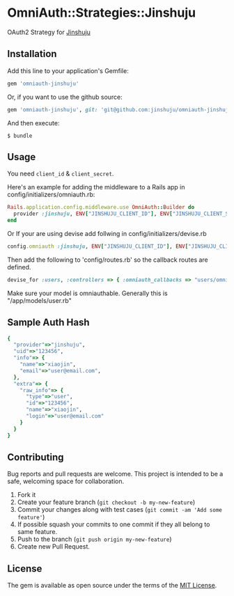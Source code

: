 # OmniAuth::Strategies::Jinshuju

OAuth2 Strategy for [Jinshuju](https://jinshuju.net/)

## Installation

Add this line to your application's Gemfile:

```ruby
gem 'omniauth-jinshuju'
```

Or, if you want to use the github source: 

```ruby
gem 'omniauth-jinshuju', git: 'git@github.com:jinshuju/omniauth-jinshuju.git'
```

And then execute:

    $ bundle

## Usage

You need `client_id` & `client_secret`.

Here's an example for adding the middleware to a Rails app in config/initializers/omniauth.rb:
```ruby
Rails.application.config.middleware.use OmniAuth::Builder do
  provider :jinshuju, ENV["JINSHUJU_CLIENT_ID"], ENV["JINSHUJU_CLIENT_SECRET"]
end
```

Or If your are using devise add follwing in config/initializers/devise.rb
```ruby
config.omniauth :jinshuju, ENV["JINSHUJU_CLIENT_ID"], ENV["JINSHUJU_CLIENT_SECRET"]
```

Then add the following to 'config/routes.rb' so the callback routes are defined.

```ruby
devise_for :users, :controllers => { :omniauth_callbacks => "users/omniauth_callbacks" }
```

Make sure your model is omniauthable. Generally this is "/app/models/user.rb"

## Sample Auth Hash
```ruby
{
  "provider"=>"jinshuju",
  "uid"=>"123456",
  "info"=> {
    "name"=>"xiaojin",
    "email"=>"user@email.com",
  },
  "extra"=> {
    "raw_info"=> {
      "type"=>"user",
      "id"=>"123456",
      "name"=>"xiaojin",
      "login"=>"user@email.com"
    }
  }
}
```

## Contributing

Bug reports and pull requests are welcome. This project is intended to be a safe, welcoming space for collaboration.

1. Fork it
2. Create your feature branch (`git checkout -b my-new-feature`)
3. Commit your changes along with test cases (`git commit -am 'Add some feature'`)
4. If possible squash your commits to one commit if they all belong to same feature.
5. Push to the branch (`git push origin my-new-feature`)
6. Create new Pull Request.


## License

The gem is available as open source under the terms of the [MIT License](http://opensource.org/licenses/MIT).
